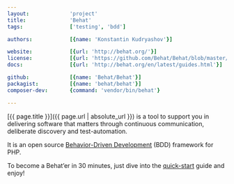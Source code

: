 ```yaml
---
layout:             'project'
title:              'Behat'       
tags:               ['testing', 'bdd']

authors:            [{name: 'Konstantin Kudryashov'}]

website:            [{url: 'http://behat.org/'}] 
license:            [{url: 'https://github.com/Behat/Behat/blob/master/LICENSE', label: 'MIT'}] 
docs:               [{url: 'http://behat.org/en/latest/guides.html'}] 

github:             [{name: 'Behat/Behat'}] 
packagist:          [{name: 'behat/behat'}]
composer-dev:       {command: 'vendor/bin/behat'} 

---
```


[{{ page.title }}]({{ page.url | absolute_url }}) is a tool to support you in delivering software that matters
through continuous communication, deliberate discovery and test-automation.

<!--more--> 

It is an open source [Behavior-Driven Development](https://en.wikipedia.org/wiki/Behavior-driven_development) (BDD) framework for PHP.

To become a Behat’er in 30 minutes, just dive into the [quick-start](http://behat.org/en/latest/quick_start.html) guide and enjoy!

